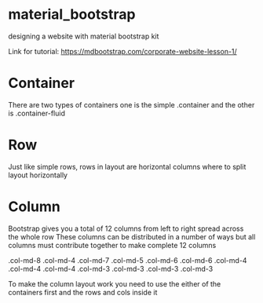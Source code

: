 # material_bootstrap
designing a website with material bootstrap kit

Link for tutorial: https://mdbootstrap.com/corporate-website-lesson-1/

# Container
There are two types of containers one is the simple .container and the other is .container-fluid

# Row
Just like simple rows, rows in layout are horizontal columns where to split layout horizontally

# Column
Bootstrap gives you a total of 12 columns from left to right spread across the whole row
These columns can be distributed in a number of ways but all columns must contribute together to 
make complete 12 columns

.col-md-8		.col-md-4
.col-md-7		.col-md-5
.col-md-6		.col-md-6
.col-md-4		.col-md-4		.col-md-4
.col-md-3		.col-md-3		.col-md-3		.col-md-3

To make the column layout work you need to use the either of the containers first and the rows and 
cols inside it